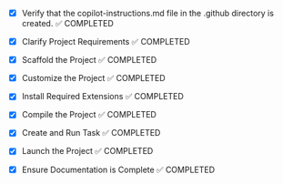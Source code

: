 <!-- Use this file to provide workspace-specific custom instructions to Copilot. For more details, visit https://code.visualstudio.com/docs/copilot/copilot-customization#_use-a-githubcopilotinstructionsmd-file -->
- [x] Verify that the copilot-instructions.md file in the .github directory is created. ✅ COMPLETED

- [x] Clarify Project Requirements ✅ COMPLETED
	<!-- Next.js project with OpenAI integration and PowerPoint upload functionality -->

- [x] Scaffold the Project ✅ COMPLETED
	<!-- Created Next.js project structure with TypeScript, Tailwind CSS, and App Router -->

- [x] Customize the Project ✅ COMPLETED
	<!-- Added OpenAI integration, PowerPoint upload functionality, and custom UI components -->

- [x] Install Required Extensions ✅ COMPLETED
	<!-- No specific extensions required for this Next.js project -->

- [x] Compile the Project ✅ COMPLETED
	<!--
	Verify that all previous steps have been completed.
	Install any missing dependencies.
	Run diagnostics and resolve any issues.
	Check for markdown files in project folder for relevant instructions on how to do this.
	-->

- [x] Create and Run Task ✅ COMPLETED
	<!--
	Verify that all previous steps have been completed.
	Check https://code.visualstudio.com/docs/debugtest/tasks to determine if the project needs a task. If so, use the create_and_run_task to create and launch a task based on package.json, README.md, and project structure.
	Skip this step otherwise.
	 -->

- [x] Launch the Project ✅ COMPLETED
	<!--
	Verify that all previous steps have been completed.
	Prompt user for debug mode, launch only if confirmed.
	 -->

- [x] Ensure Documentation is Complete ✅ COMPLETED
	<!--
	Verify that all previous steps have been completed.
	Verify that README.md and the copilot-instructions.md file in the .github directory exists and contains current project information.
	Clean up the copilot-instructions.md file in the .github directory by removing all HTML comments.
	 -->